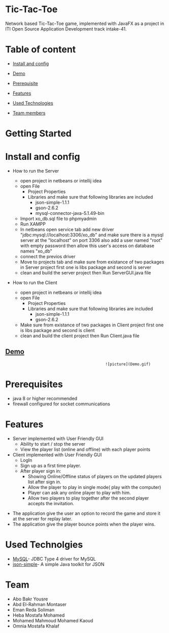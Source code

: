 # Tic-Tac-Toe
Network based Tic-Tac-Toe game, implemented with JavaFX as a project in ITI Open Source Application Development track intake-41.

# Table of content

* [Install and config](#)

* [Demo](#)

* [Prerequisite](#)

* [Features](#)

* [Used Technologies](#)

* [Team members](#)

# Getting Started
# Install and config
* How to run the Server
  - open project in netbeans or intellij idea
  - open File
    - Project Properties
    - Libraries and make sure that following libraries are included
        - json-simple-1.1.1
        - gson-2.6.2
        - mysql-connector-java-5.1.49-bin
   - Import xo_db.sql file to phpmyadmin
   - Run XAMPP
   - In netbeans open service tab  add new driver "jdbc:mysql://localhost:3306/xo_db" and make sure there is a mysql server at the "localhost" on port 3306 also add a user named "root" with empty password then allow this user's access on database names "xo_db"
   - connect the previos driver
   - Move to projects tab and make sure from existance of two packages in Server project first one is libs package and second is server
   - clean and build the server project then Run ServerGUI.java file
   
 * How to run the Client
    - open project in netbeans or intellij idea
    - open File
      - Project Properties
      - Libraries and make sure that following libraries are included
          - json-simple-1.1.1
          - gson-2.6.2
    - Make sure from existance of two packages in Client project first one is libs package and second is client
   - clean and build the client project then Run Client.java file
## [Demo](https://drive.google.com/file/d/1eHO6xEs0CjBr6oCaYjRK4kw3a83UucfK/view?usp=sharing)

                                                ![picture](Demo.gif)
                                                
# Prerequisites
* java 8 or higher recommended
* firewall configured for socket communications

# Features
* Server implemented with User Friendly GUI
  - Ability to start / stop the server
  - View the player list (online and offline) with each player points
* Client implemented with User Friendly GUI
  - LogIn
  - Sign up as a first time player.
  - After player sign in:
      - Showing Online/Offline status of players on the updated players list after sign in.
      - Allow the player to play in single mode( play with the computer)
      - Player can ask any online player to play with him.
      - Allow two players to play together after the second player accepts the invitation.
 - The application give the user an option to record the game and store it at the server for replay later.
 - The application give the player bounce points when the player wins.
 # Used Technolgies
 - [MySQL](https://dev.mysql.com/downloads/connector/j/)- JDBC Type 4 driver for MySQL
 - [json-simple](https://code.google.com/archive/p/json-simple/)- A simple Java toolkit for JSON
 
 # Team
 - Abo Bakr Yousre
 - Abd El-Rahman Montaser
 - Eman Reda Soliman
 - Heba Mostafa Mohamed
 - Mohamed Mahmoud Mohamed Kaoud 
 - Omnia Mostafa Khalaf
 
 
   
